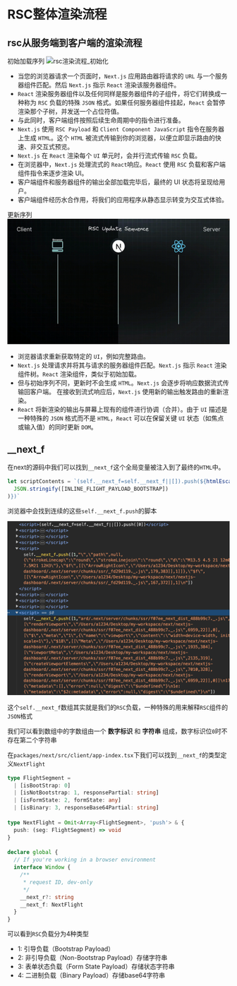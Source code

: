 # RSC整体渲染流程

## rsc从服务端到客户端的渲染流程

初始加载序列
![rsc渲染流程_初始化](../assets/imgs/917fc2a4832a439e83a45dd33b75391e.gif)

- 当您的浏览器请求一个页面时，`Next.js` 应用路由器将请求的 `URL` 与一个服务器组件匹配。然后 `Next.js` 指示 `React` 渲染该服务器组件。
- `React` 渲染服务器组件以及任何同样是服务器组件的子组件，将它们转换成一种称为 `RSC` 负载的特殊 `JSON` 格式。如果任何服务器组件挂起，`React` 会暂停渲染那个子树，并发送一个占位符值。
- 与此同时，客户端组件按照后续生命周期中的指令进行准备。
- `Next.js` 使用 `RSC Payload` 和 `Client Component JavaScript` 指令在服务器上生成 `HTML`。这个 `HTML` 被流式传输到你的浏览器，以便立即显示路由的快速、非交互式预览。
- `Next.js` 在 `React` 渲染每个 `UI` 单元时，会并行流式传输 `RSC` 负载。
- 在浏览器中，`Next.js` 处理流式的 `React`响应。`React` 使用 `RSC` 负载和客户端组件指令来逐步渲染 UI。
- 客户端组件和服务器组件的输出全部加载完毕后，最终的 UI 状态将呈现给用户。
- 客户端组件经历水合作用，将我们的应用程序从静态显示转变为交互式体验。

更新序列
![rsc渲染流程](../assets/imgs/807531b5efb44d90bb1fbebd139b4bac.gif)

- 浏览器请求重新获取特定的 `UI`，例如完整路由。
- `Next.js` 处理请求并将其与请求的服务器组件匹配。`Next.js` 指示 `React` 渲染组件树。`React` 渲染组件，类似于初始加载。
- 但与初始序列不同，更新时不会生成 `HTML`。`Next.js` 会逐步将响应数据流式传输回客户端。
在接收到流式响应后，`Next.js` 使用新的输出触发路由的重新渲染。
- `React` 将新渲染的输出与屏幕上现有的组件进行协调（合并）。由于 `UI` 描述是一种特殊的 `JSON` 格式而不是 `HTML`，`React` 可以在保留关键 `UI` 状态（如焦点或输入值）的同时更新 `DOM`。

## __next_f

在next的源码中我们可以找到`__next_f`这个全局变量被注入到了最终的`HTML`中。

```ts
let scriptContents = `(self.__next_f=self.__next_f||[]).push(${htmlEscapeJsonString(
  JSON.stringify([INLINE_FLIGHT_PAYLOAD_BOOTSTRAP])
)})`
```
浏览器中会找到连续的这些`self.__next_f.push`的脚本

![__next_f.push](../assets/imgs/__next_f-client-document.png)

这个`self.__next_f`数组其实就是我们的`RSC`负载，一种特殊的用来解释`RSC`组件的`JSON`格式

我们可以看到数组中的字数组由一个 **数字标识** 和 **字符串** 组成，数字标识位`0`时不存在第二个字符串

在`packages/next/src/client/app-index.tsx`下我们可以找到`__next_f`的类型定义`NextFlight`

```ts
type FlightSegment =
  | [isBootStrap: 0]
  | [isNotBootstrap: 1, responsePartial: string]
  | [isFormState: 2, formState: any]
  | [isBinary: 3, responseBase64Partial: string]

type NextFlight = Omit<Array<FlightSegment>, 'push'> & {
  push: (seg: FlightSegment) => void
}

declare global {
  // If you're working in a browser environment
  interface Window {
    /**
     * request ID, dev-only
     */
    __next_r?: string
    __next_f: NextFlight
  }
}
```

可以看到`RSC`负载分为4种类型 
- 1: 引导负载（Bootstrap Payload）
- 2: 非引导负载（Non-Bootstrap Payload）存储字符串   
- 3: 表单状态负载（Form State Payload）存储状态字符串
- 4: 二进制负载（Binary Payload）存储base64字符串